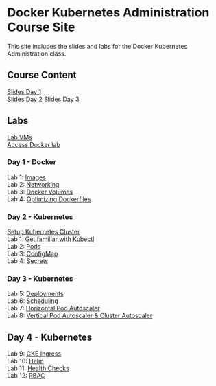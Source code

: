 # Docker Kubernetes Administration Course Site

This site includes the slides and labs for the Docker Kubernetes Administration class. 

## Course Content 
[Slides Day 1](https://www.dropbox.com/s/71ojftmfsvfchmb/Kube-Admin-day1.pdf?dl=0)   
[Slides Day 2](https://www.dropbox.com/s/5orxt6xr5g63idn/Kube-Admin-day2.pdf?dl=0)
[Slides Day 3](https://www.dropbox.com/s/3kp65msc4drekpd/Kube-Admin-day3.pdf?dl=0)

## Labs
[Lab VMs](https://docs.google.com/spreadsheets/d/1kW1rNQMZVdoYa2IDLZa66rLv122LM_mIfkbjxhEmVsQ/edit?usp=sharing)  
[Access Docker lab](labs/001_setup/)  

### Day 1 - Docker
Lab 1: [Images](labs/images/)  
Lab 2: [Networking](labs/networking/)   
Lab 3: [Docker Volumes](labs/volumes/)   
Lab 4: [Optimizing Dockerfiles](labs/adv-dockerfile/)   

### Day 2 - Kubernetes    
[Setup Kubernetes Cluster](labs/001-setup-gcp/)   
Lab 1: [Get familiar with Kubectl](labs/commands/)   
Lab 2: [Pods](labs/pods/)   
Lab 3: [ConfigMap](labs/configmap/)   
Lab 4: [Secrets](labs/secrets/)   

### Day 3 - Kubernetes
Lab 5: [Deployments](labs/deployments/)   
Lab 6: [Scheduling](labs/scheduling/)   
Lab 7: [Horizontal Pod Autoscaler](labs/k8s-prometheus-hpa/)   
Lab 8: [Vertical Pod Autoscaler & Cluster Autoscaler](labs/k8s-vpa-ca/)   

## Day 4 - Kubernetes  
Lab 9: [GKE Ingress](labs/ingress/)  
Lab 10: [Helm](labs/helm/)  
Lab 11: [Health Checks](labs/health-checks/)  
Lab 12: [RBAC](labs/rbac/)  
